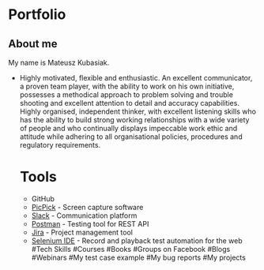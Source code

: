 # Portfolio
## About me
My name is Mateusz Kubasiak.
- Highly motivated, flexible and enthusiastic. An excellent communicator, a proven team player, with the ability to work on his own initiative, possesses a methodical approach to problem solving and trouble shooting and excellent attention to detail and accuracy capabilities. Highly organised, independent thinker, with excellent listening skills who has the ability to build strong working relationships with a wide variety of people and who continually displays impeccable work ethic and attitude while adhering to all organisational policies, procedures and regulatory requirements.
  # Tools
   - GitHub
   - [PicPick](https://picpick.app/en/) -  Screen capture software
   - [Slack](https://slack.com/) - Communication platform
   - [Postman](https://www.postman.com/) - Testing tool for REST API
   - [Jira](https://www.atlassian.com/software/jira0) - Project management tool
   - [Selenium IDE](https://chrome.google.com/webstore/detail/selenium-ide/mooikfkahbdckldjjndioackbalphokd) - Record and playback test automation for the web
  #Tech Skills
  #Courses
  #Books
  #Groups on Facebook
  #Blogs
  #Webinars
  #My test case example
  #My bug reports
  #My projects

